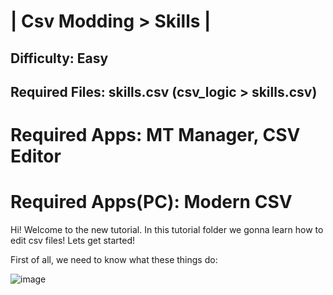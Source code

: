 # | Csv Modding > Skills |
## Difficulty: Easy
## Required Files: skills.csv (csv_logic > skills.csv)
# Required Apps: MT Manager, CSV Editor
# Required Apps(PC): Modern CSV

Hi! Welcome to the new tutorial. In this tutorial folder we gonna learn how to edit csv files!
Lets get started!

First of all, we need to know what these things do:

![image](https://github.com/user-attachments/assets/bbf6a5a5-b74f-4dd7-b2b3-975cd8ea45c8)
